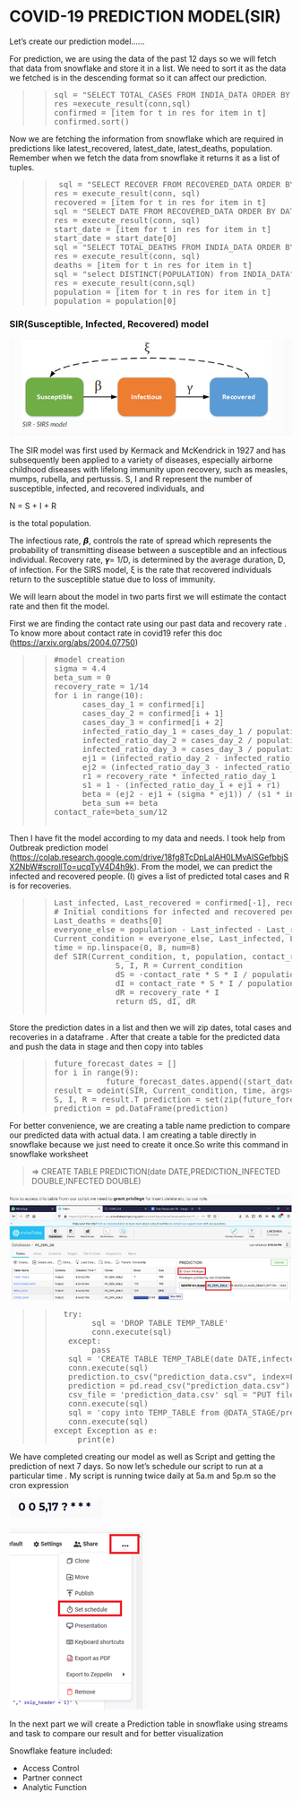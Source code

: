 # COVID-19 PREDICTION MODEL(SIR)

Let’s create our prediction model……

For prediction, we are using the data of the past 12 days so we will fetch that data from snowflake and store it in a list. We need to sort it as the data we fetched is in the descending format so it can affect our prediction.

>> <pre>sql = "SELECT TOTAL_CASES FROM INDIA_DATA ORDER BY DATE DESC LIMIT 12" 
>>res =execute_result(conn,sql) 
>>confirmed = [item for t in res for item in t] 
>>confirmed.sort()</pre>

Now we are fetching the information from snowflake which are required in predictions like latest_recovered, latest_date, latest_deaths, population. Remember when we fetch the data from snowflake it returns it as a list of tuples.

>> <pre> sql = "SELECT RECOVER FROM RECOVERED_DATA ORDER BY DATE DESC LIMIT 1" 
>>res = execute_result(conn, sql) 
>>recovered = [item for t in res for item in t]
>>sql = "SELECT DATE FROM RECOVERED_DATA ORDER BY DATE DESC LIMIT 1" 
>>res = execute_result(conn, sql) 
>>start_date = [item for t in res for item in t] 
>>start_date = start_date[0] 
>>sql = "SELECT TOTAL_DEATHS FROM INDIA_DATA ORDER BY DATE DESC LIMIT 1" 
>>res = execute_result(conn, sql) 
>>deaths = [item for t in res for item in t]
>>sql = "select DISTINCT(POPULATION) from INDIA_DATA" 
>>res = execute_result(conn,sql) 
>>population = [item for t in res for item in t] 
>>population = population[0]</pre>

### SIR(Susceptible, Infected, Recovered) model

![](SIR.PNG)

The SIR model was first used by Kermack and McKendrick in 1927 and has subsequently been applied to a variety of diseases, especially airborne childhood diseases with lifelong immunity upon recovery, such as measles, mumps, rubella, and pertussis. S, I and R represent the number of susceptible, infected, and recovered individuals, and 

N = S + I + R

is the total population.

The infectious rate, 𝞫, controls the rate of spread which represents the probability of transmitting disease between a susceptible and an infectious individual. Recovery rate, 𝜸= 1/D, is determined by the average duration, D, of infection. For the SIRS model, ξ is the rate that recovered individuals return to the susceptible statue due to loss of immunity.

We will learn about the model in two parts first we will estimate the contact rate and then fit the model. 

First we are finding the contact rate using our past data and recovery rate . To know more about contact rate in covid19 refer this doc (https://arxiv.org/abs/2004.07750)

>> <pre>#model creation    
>>sigma = 4.4    
>>beta_sum = 0    
>>recovery_rate = 1/14    
>>for i in range(10):        
>>       cases_day_1 = confirmed[i]        
>>       cases_day_2 = confirmed[i + 1]        
>>       cases_day_3 = confirmed[i + 2]        
>>       infected_ratio_day_1 = cases_day_1 / population        
>>       infected_ratio_day_2 = cases_day_2 / population        
>>       infected_ratio_day_3 = cases_day_3 / population        
>>       ej1 = (infected_ratio_day_2 - infected_ratio_day_1 + (recovery_rate * infected_ratio_day_1)) / sigma        
>>       ej2 = (infected_ratio_day_3 - infected_ratio_day_2 + (recovery_rate * infected_ratio_day_2)) / sigma        
>>       r1 = recovery_rate * infected_ratio_day_1        
>>       s1 = 1 - (infected_ratio_day_1 + ej1 + r1)        
>>       beta = (ej2 - ej1 + (sigma * ej1)) / (s1 * infected_ratio_day_1)        
>>       beta_sum += beta
>>contact_rate=beta_sum/12

Then I have fit the model according to my data and needs. I took help from Outbreak prediction model (https://colab.research.google.com/drive/18fg8TcDpLalAH0LMvAlSGefbbjSX2NbW#scrollTo=ucqTyV4D4h9k). From the model, we can predict the infected and recovered people. (I) gives a list of predicted total cases and R is for recoveries.

>> <pre>Last_infected, Last_recovered = confirmed[-1], recovered[0]  
>> # Initial conditions for infected and recovered people    
>>Last_deaths = deaths[0]
>>everyone_else = population - Last_infected - Last_recovered - Last_deaths     
>>Current_condition = everyone_else, Last_infected, Last_recovered
>>time = np.linspace(0, 8, num=8)    
>>def SIR(Current_condition, t, population, contact_rate, recovery_rate):        
>>              S, I, R = Current_condition        
>>              dS = -contact_rate * S * I / population        
>>              dI = contact_rate * S * I / population - recovery_rate * I        
>>              dR = recovery_rate * I        
>>              return dS, dI, dR

Store the prediction dates in a list and then we will zip dates, total cases and recoveries in a dataframe . After that create a table for the predicted data and push the data in stage and then copy into tables

>> <pre>future_forecast_dates = [] 
>> for i in range(9): 
>>            future_forecast_dates.append((start_date + timedelta(days=i)).strftime("%m/%d/%Y")) 
>>result = odeint(SIR, Current_condition, time, args=(population, contact_rate, recovery_rate)) 
>>S, I, R = result.T prediction = set(zip(future_forecast_dates[-10:], I ,R)) 
>>prediction = pd.DataFrame(prediction)</pre>

For better convenience, we are creating a table name prediction to compare our predicted data with actual data. I am creating a table directly in snowflake because we just need to create it once.So write this command in snowflake worksheet

>    ⇒ CREATE TABLE PREDICTION(date DATE,PREDICTION_INFECTED DOUBLE,INFECTED DOUBLE)


![](privelege.PNG)

>> <pre>  try: 
>>         sql = 'DROP TABLE TEMP_TABLE' 
>>         conn.execute(sql) 
>>    except: 
>>         pass 
>>    sql = 'CREATE TABLE TEMP_TABLE(date DATE,infected DOUBLE , recovered DOUBLE)' 
>>    conn.execute(sql)
>>    prediction.to_csv("prediction_data.csv", index=False, header=False) 
>>    prediction = pd.read_csv("prediction_data.csv")
>>    csv_file = 'prediction_data.csv' sql = "PUT file://" + csv_file + " @DATA_STAGE auto_compress=true" 
>>    conn.execute(sql)
>>    sql = 'copy into TEMP_TABLE from @DATA_STAGE/prediction_data.csv.gz file_format = (type = "csv" field_delimiter = "," skip_header = 1)' \ 'ON_ERROR = "ABORT_STATEMENT" ' 
>>    conn.execute(sql)
>>except Exception as e: 
>>      print(e) </pre>

We have completed creating our model as well as Script and getting the prediction of next 7 days. So now let’s schedule our script to run at a particular time . My script is running twice daily at 5a.m and 5p.m so the cron expression 

![](cron.PNG)

![](schedule.PNG)

In the next part we will create a Prediction table in snowflake using streams and task to compare our result and for better visualization

Snowflake feature included:

* Access Control
* Partner connect
* Analytic Function


